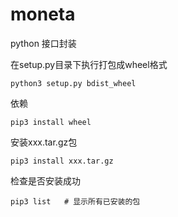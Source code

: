 # moneta

python 接口封装

在setup.py目录下执行打包成wheel格式

```shell
python3 setup.py bdist_wheel
```

依赖

```shell
pip3 install wheel
```
安装xxx.tar.gz包

```shell
pip3 install xxx.tar.gz
```
检查是否安装成功

```shell
pip3 list   # 显示所有已安装的包
```